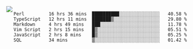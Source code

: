

<a href="https://github.com/anuraghazra/github-readme-stats">
  <img align="left" src="https://github-readme-stats.vercel.app/api?username=kfly8&count_private=true&show_icons=true&theme=calm" />
</a>


<!--START_SECTION:waka-->

```text
Perl         16 hrs 36 mins  ██████████░░░░░░░░░░░░░░░   40.58 %
TypeScript   12 hrs 11 mins  ███████▒░░░░░░░░░░░░░░░░░   29.80 %
Markdown     4 hrs 49 mins   ███░░░░░░░░░░░░░░░░░░░░░░   11.78 %
Vim Script   2 hrs 15 mins   █▒░░░░░░░░░░░░░░░░░░░░░░░   05.51 %
JavaScript   2 hrs 8 mins    █▒░░░░░░░░░░░░░░░░░░░░░░░   05.25 %
SQL          34 mins         ▒░░░░░░░░░░░░░░░░░░░░░░░░   01.42 %
```

<!--END_SECTION:waka-->
